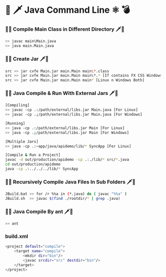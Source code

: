 # 🔫 🗡 Java Command Line ⚛ 💣 
### 🔪🔧 Compile Main Class in Different Directory 🗡🔨
```sh
>> javac main\Main.java
>> java main.Main.java
```

### 🔪🔧 Create Jar 🗡🔨
```sh
src >> jar cvfe Main.jar main.Main main\*.class
src >> jar cvfe Main.jar main.Main main\*.* [If contains FX CSS Windows PC]
src >> jar cvfe Main.jar main.Main main* [Linux n Windows Both]
```

### 🔪🔧 Java Compile & Run With External Jars 🗡🔨 
```sh
[Compiling]
>> javac -cp .:/path/external/libs.jar Main.java [For Linux]
>> javac -cp .;/path/external/libs.jar Main.java [For Windows]

[Running]
>> java -cp .:/path/external/libs.jar Main [For Linux]
>> java -cp .;/path/external/libs.jar Main [For Windows]

[Multiple Jars]
>> java -cp .:~app/java/apidemo/lib/* SyncApp [For Linux]

[Compile & Run a Project]
javac -d out/production/apidemo -cp .:./lib/* src/*.java
cd out/production/apidemo
java -cp .:../../../lib/* SyncApp
```


### 🔪🔧 Recursively Compile Java Files In Sub Folders 🗡🔨 
```sh
JBuild.bat >> for /r %%a in (*.java) do ( javac "%%a" )
JBuild.sh  >> javac $(find ./rootdir/* | grep .java)
```

### 🔪🔧 Java Compile By ant 🗡🔨
```sh
>> ant
```
### build.xml
```sh
<project default="compile">
    <target name="compile">
        <mkdir dir="bin"/>
        <javac srcdir="src" destdir="bin"/>
    </target>
</project>
```
